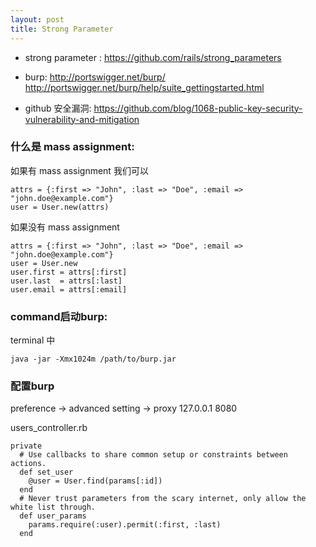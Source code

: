 ```yaml
---
layout: post
title: Strong Parameter
---
```


- strong parameter :
  <https://github.com/rails/strong_parameters>

- burp:
  <http://portswigger.net/burp/>
  <http://portswigger.net/burp/help/suite_gettingstarted.html>


- github 安全漏洞: <https://github.com/blog/1068-public-key-security-vulnerability-and-mitigation>

### 什么是 mass assignment:

如果有 mass assignment 我们可以


    attrs = {:first => "John", :last => "Doe", :email => "john.doe@example.com"}
    user = User.new(attrs)

如果没有 mass assignment

    attrs = {:first => "John", :last => "Doe", :email => "john.doe@example.com"}
    user = User.new
    user.first = attrs[:first]
    user.last  = attrs[:last]
    user.email = attrs[:email]

### command启动burp:

terminal 中

    java -jar -Xmx1024m /path/to/burp.jar

### 配置burp

preference -> advanced setting -> proxy
127.0.0.1 8080 


users_controller.rb

    private
      # Use callbacks to share common setup or constraints between actions.
      def set_user
        @user = User.find(params[:id])
      end
      # Never trust parameters from the scary internet, only allow the white list through.
      def user_params
        params.require(:user).permit(:first, :last)
      end
